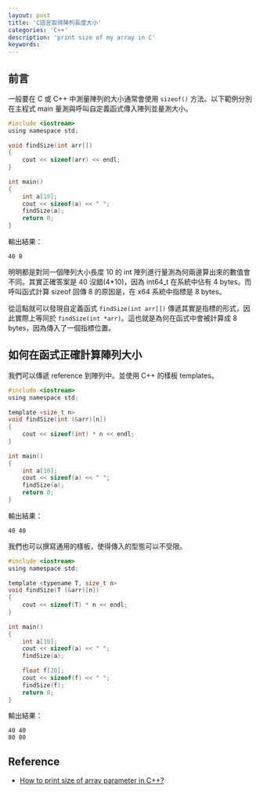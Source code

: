 ```yaml
---
layout: post
title: 'C語言取得陣列長度大小'
categories: 'C++'
description: 'print size of my array in C'
keywords: 
---
```


## 前言
一般要在 C 或 C++ 中測量陣列的大小通常會使用 `sizeof()` 方法。以下範例分別在主程式 main 量測與呼叫自定義函式傳入陣列並量測大小。

```c
#include <iostream>
using namespace std;
  
void findSize(int arr[])
{
    cout << sizeof(arr) << endl;
}
  
int main()
{
    int a[10];
    cout << sizeof(a) << " ";
    findSize(a);
    return 0;
}
```

輸出結果：
```
40 8
```

明明都是對同一個陣列大小長度 10 的 int 陣列進行量測為何兩邊算出來的數值會不同。其實正確答案是 40 沒錯(4*10)，因為 int64_t 在系統中佔有 4 bytes。而呼叫函式計算 sizeof 回傳 8 的原因是，在 x64 系統中指標是 8 bytes。

從這點就可以發現自定義函式 `findSize(int arr[])` 傳遞其實是指標的形式，因此實際上等同於 `findSize(int *arr)`。這也就是為何在函式中會被計算成 8 bytes，因為傳入了一個指標位置。

## 如何在函式正確計算陣列大小
我們可以傳遞 reference 到陣列中。並使用 C++ 的樣板 templates。

```c
#include <iostream>
using namespace std;
  
template <size_t n>
void findSize(int (&arr)[n])
{
    cout << sizeof(int) * n << endl;
}
  
int main()
{
    int a[10];
    cout << sizeof(a) << " ";
    findSize(a);
    return 0;
}
```

輸出結果：
```
40 40
```

我們也可以撰寫通用的樣板，使得傳入的型態可以不受限。

```c
#include <iostream>
using namespace std;
  
template <typename T, size_t n>
void findSize(T (&arr)[n])
{
    cout << sizeof(T) * n << endl;
}
  
int main()
{
    int a[10];
    cout << sizeof(a) << " ";
    findSize(a);
  
    float f[20];
    cout << sizeof(f) << " ";
    findSize(f);
    return 0;
}
```

輸出結果：
```
40 40
80 80
```

## Reference

- [How to print size of array parameter in C++?](https://www.geeksforgeeks.org/how-to-print-size-of-an-array-in-a-function-in-c/)